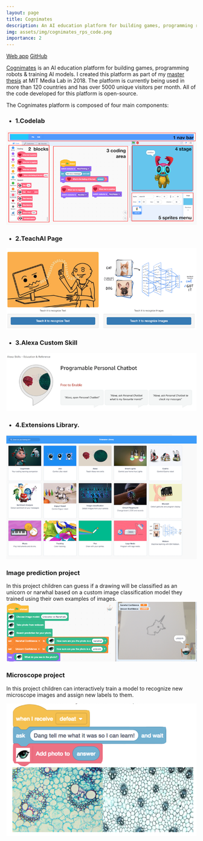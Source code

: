 ```yaml
---
layout: page
title: Cognimates
description: An AI education platform for building games, programming robots & training models 
img: assets/img/cognimates_rps_code.png
importance: 2
---
```

[Web app](https://cognimates.me)
[GitHub](https://github.com/hackidemia/cognimates-gui)

[Cognimates](cognimates.me) is an AI education platform for building games, programming robots & training AI models. I created this platform as part of my [master thesis](https://www.media.mit.edu/publications/growing-up-with-ai/) at MIT Media Lab in 2018. The platform is currently being used in more than 120 countries and has over 5000 unique visitors per month. All of the code developed for this platform is open-source. 


The Cognimates platform is composed of four main components: 
* ### 1.Codelab 
![Cognimates Codelab](/assets/img/cognimates_codelab.png)

* ### 2.TeachAI Page
![Cognimates TeachAI](/assets/img/cognimates_teach_ai.png)
* ### 3.Alexa Custom Skill
![Cognimates Alexa Skill](/assets/img/cognimates_alexa.png)

* ### 4.Extensions Library. 
![Cognimates Extensions](/assets/img/cognimates_list_extensions.png)


### Image prediction project
In this project children can guess if a drawing will be classified as an unicorn or narwhal based on a custom image classification model they trained using their own examples of images. 
![Image Prediction project](/assets/img/cognimates_code_and_prediction.png)
### Microscope project
In this project children can interactively train a model to recognize new microscope images and assign new labels to them. 

![Microscope project](/assets/img/cognimates_train_microscope.png)



